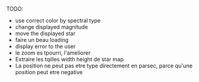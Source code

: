 TODO:

 * use correct color by spectral type
 * change displayed magnitude 
 * move the displayed star
 * faire un beau loading
 * display error to the user
 * le zoom es tpourri, l'ameliorer
 * Extraire les tqilles width height de star map
 * La position ne peut pas etre type directement en parsec, parce qu'une position peut etre negative